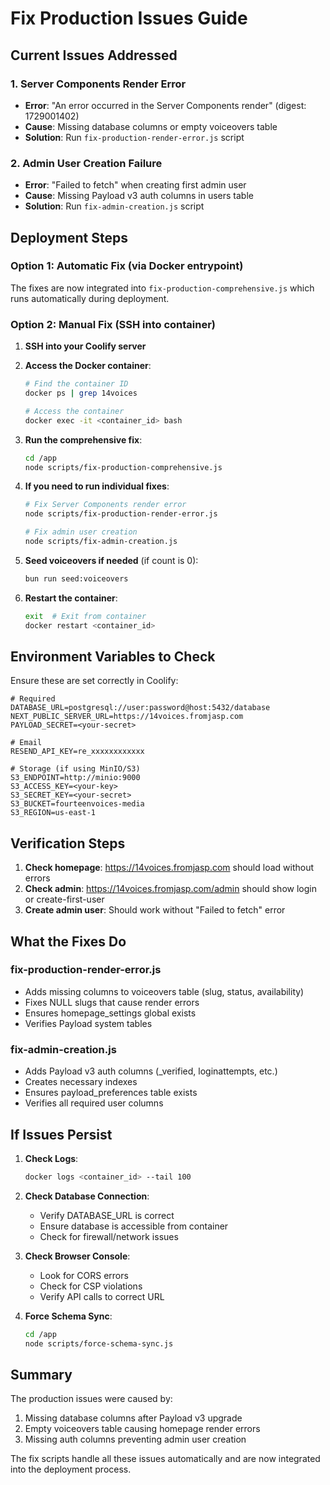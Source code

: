 # Fix Production Issues Guide

## Current Issues Addressed

### 1. Server Components Render Error

- **Error**: "An error occurred in the Server Components render" (digest: 1729001402)
- **Cause**: Missing database columns or empty voiceovers table
- **Solution**: Run `fix-production-render-error.js` script

### 2. Admin User Creation Failure

- **Error**: "Failed to fetch" when creating first admin user
- **Cause**: Missing Payload v3 auth columns in users table
- **Solution**: Run `fix-admin-creation.js` script

## Deployment Steps

### Option 1: Automatic Fix (via Docker entrypoint)

The fixes are now integrated into `fix-production-comprehensive.js` which runs automatically during deployment.

### Option 2: Manual Fix (SSH into container)

1. **SSH into your Coolify server**

2. **Access the Docker container**:

   ```bash
   # Find the container ID
   docker ps | grep 14voices

   # Access the container
   docker exec -it <container_id> bash
   ```

3. **Run the comprehensive fix**:

   ```bash
   cd /app
   node scripts/fix-production-comprehensive.js
   ```

4. **If you need to run individual fixes**:

   ```bash
   # Fix Server Components render error
   node scripts/fix-production-render-error.js

   # Fix admin user creation
   node scripts/fix-admin-creation.js
   ```

5. **Seed voiceovers if needed** (if count is 0):

   ```bash
   bun run seed:voiceovers
   ```

6. **Restart the container**:
   ```bash
   exit  # Exit from container
   docker restart <container_id>
   ```

## Environment Variables to Check

Ensure these are set correctly in Coolify:

```env
# Required
DATABASE_URL=postgresql://user:password@host:5432/database
NEXT_PUBLIC_SERVER_URL=https://14voices.fromjasp.com
PAYLOAD_SECRET=<your-secret>

# Email
RESEND_API_KEY=re_xxxxxxxxxxxx

# Storage (if using MinIO/S3)
S3_ENDPOINT=http://minio:9000
S3_ACCESS_KEY=<your-key>
S3_SECRET_KEY=<your-secret>
S3_BUCKET=fourteenvoices-media
S3_REGION=us-east-1
```

## Verification Steps

1. **Check homepage**: https://14voices.fromjasp.com should load without errors
2. **Check admin**: https://14voices.fromjasp.com/admin should show login or create-first-user
3. **Create admin user**: Should work without "Failed to fetch" error

## What the Fixes Do

### fix-production-render-error.js

- Adds missing columns to voiceovers table (slug, status, availability)
- Fixes NULL slugs that cause render errors
- Ensures homepage_settings global exists
- Verifies Payload system tables

### fix-admin-creation.js

- Adds Payload v3 auth columns (\_verified, loginattempts, etc.)
- Creates necessary indexes
- Ensures payload_preferences table exists
- Verifies all required user columns

## If Issues Persist

1. **Check Logs**:

   ```bash
   docker logs <container_id> --tail 100
   ```

2. **Check Database Connection**:
   - Verify DATABASE_URL is correct
   - Ensure database is accessible from container
   - Check for firewall/network issues

3. **Check Browser Console**:
   - Look for CORS errors
   - Check for CSP violations
   - Verify API calls to correct URL

4. **Force Schema Sync**:
   ```bash
   cd /app
   node scripts/force-schema-sync.js
   ```

## Summary

The production issues were caused by:

1. Missing database columns after Payload v3 upgrade
2. Empty voiceovers table causing homepage render errors
3. Missing auth columns preventing admin user creation

The fix scripts handle all these issues automatically and are now integrated into the deployment process.
